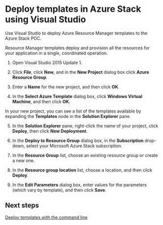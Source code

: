 <properties
	pageTitle="Deploy templates with Visual Studio in Azure Stack | Microsoft Azure"
	description="Learn how to deploy templates with Visual Studio in Azure Stack."
	services="azure-stack"
	documentationCenter=""
	authors="HeathL17"
	manager="byronr"
	editor=""/>

<tags
	ms.service="azure-stack"
	ms.workload="na"
	ms.tgt_pltfrm="na"
	ms.devlang="na"
	ms.topic="article"
	ms.date="09/26/2016"
	ms.author="helaw"/>

# Deploy templates in Azure Stack using Visual Studio

Use Visual Studio to deploy Azure Resource Manager templates to the Azure Stack POC.

Resource Manager templates deploy and provision all the resources for your application in a single, coordinated operation.

1.  Open Visual Studio 2015 Update 1.

2.  Click **File**, click **New**, and in the **New Project** dialog box click **Azure Resource Group**.

3.  Enter a **Name** for the new project, and then click **OK**.

4.  In the **Select Azure Template** dialog box, click **Windows Virtual Machine**, and then click **OK**.

  In your new project, you can see a list of the templates available by expanding the **Templates** node in the **Solution Explorer** pane.

5.  In the **Solution Explorer** pane, right-click the name of your project, click **Deploy**, then click **New Deployment**.

6.  In the **Deploy to Resource Group** dialog box, in the **Subscription** drop-down, select your Microsoft Azure Stack subscription.

7.  In the **Resource Group** list, choose an existing resource group or create a new one.

8.  In the **Resource group location** list, choose a location, and then click **Deploy**.

9.  In the **Edit Parameters** dialog box, enter values for the parameters (which vary by template), and then click **Save**.

## Next steps

[Deploy templates with the command line](azure-stack-deploy-template-command-line.md)
